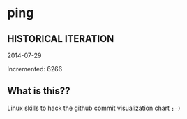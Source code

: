# ping

## HISTORICAL ITERATION
2014-07-29

Incremented: 6266

## What is this?? 
Linux skills to hack the github commit visualization chart `;-)`
